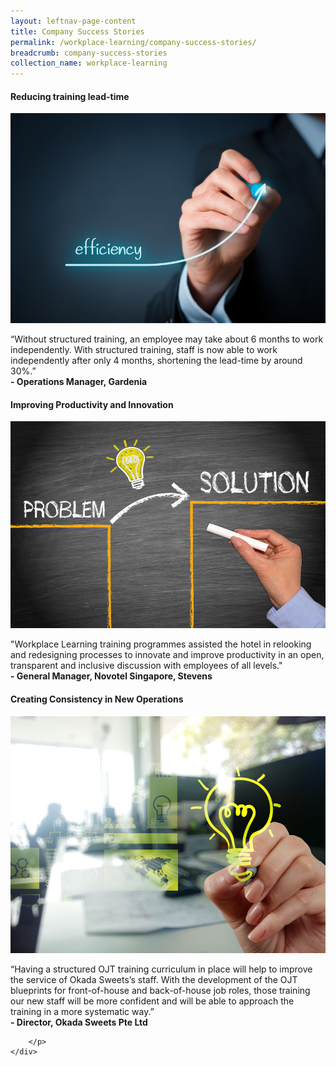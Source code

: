 ```yaml
---
layout: leftnav-page-content
title: Company Success Stories
permalink: /workplace-learning/company-success-stories/
breadcrumb: company-success-stories
collection_name: workplace-learning
---
```



#### **Reducing training lead-time**
<div class="row">
        <div class="col is-6">
		<figure style="margin:0;">
			<img src="/images/success-stories/39062724_M.jpg" alt="gardenia">
			<figcaption> </figcaption>
		</figure>
        </div>
        <div class="col is-6">
      <p>
		“Without structured training, an employee may take about 6 months to work independently. With structured training, staff is now able to work independently after only 4 months, shortening the lead-time by around 30%.” <br> <strong> - Operations Manager, Gardenia </strong>
	  </p>
	</div>
</div>



#### **Improving Productivity and Innovation**
<div class="row reverse-row-order">
    <div class="col is-6">
		<figure style="margin:0;">
			<img src="/images/success-stories/32381172_M.jpg" alt="Novotel">
			<figcaption>  </figcaption>
		</figure>
    </div>
	<div class="col is-6">
		<p>
			"Workplace Learning training programmes assisted the hotel in relooking and redesigning processes to innovate and improve productivity in an open, transparent and inclusive discussion with employees of all levels." <br> <strong> - General Manager, Novotel Singapore, Stevens </strong>
		</p>
	</div>
</div>



#### **Creating Consistency in New Operations**
<div class="row">
    <div class="col is-6">
		<figure style="margin:0;">
			<img src="/images/success-stories/35589533_M.jpg" alt="okada">
			<figcaption> </figcaption>
		</figure>
    </div>
	<div class="col is-6">
		<p>
			“Having a structured OJT training curriculum in place will help to improve the service of Okada Sweets’s staff. With the development of the OJT blueprints for front-of-house and back-of-house job roles, those training our new staff will be more confident and will be able to approach the training in a more systematic way.” <br> <strong> - Director, Okada Sweets Pte Ltd </strong>
        
		</p>
	</div>
</div>
